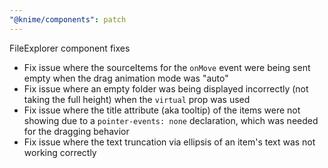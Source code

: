 ```yaml
---
"@knime/components": patch
---
```


FileExplorer component fixes

- Fix issue where the sourceItems for the `onMove` event were being sent empty
  when the drag animation mode was "auto"
- Fix issue where an empty folder was being displayed incorrectly (not taking the full height)
  when the `virtual` prop was used
- Fix issue where the title attribute (aka tooltip) of the items were not showing due to a
  `pointer-events: none` declaration, which was needed for the dragging behavior
- Fix issue where the text truncation via ellipsis of an item's text was not working correctly
